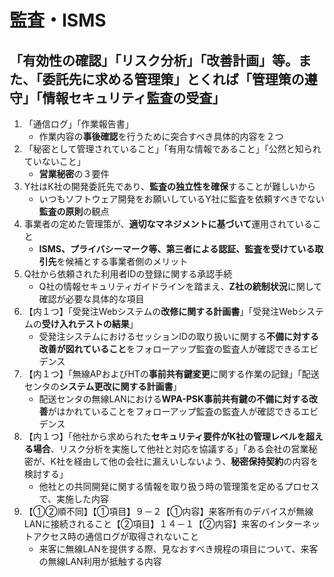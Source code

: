 # 監査・ISMS

## 「有効性の確認」「リスク分析」「改善計画」等。また、「委託先に求める管理策」とくれば「管理策の遵守」「情報セキュリティ監査の受査」

1. 「通信ログ」「作業報告書」
    * 作業内容の**事後確認**を行うために突合すべき具体的内容を２つ
2. 「秘密として管理されていること」「有用な情報であること」「公然と知られていないこと」
    * **営業秘密**の３要件
3. Y社はK社の開発委託先であり、**監査の独立性を確保**することが難しいから
    * いつもソフトウェア開発をお願いしているY社に監査を依頼すべきでない**監査の原則**の観点
4. 事業者の定めた管理策が、**適切なマネジメントに基づいて**運用されていること
    * **ISMS、プライバシーマーク等、第三者による認証、監査を受けている取引先**を候補とする事業者側のメリット
5. Q社から依頼された利用者IDの登録に関する承認手続
    * Q社の情報セキュリティガイドラインを踏まえ、**Z社の統制状況**に関して確認が必要な具体的な項目
6. 【内１つ】「受発注Webシステムの**改修に関する計画書**」「受発注Webシステムの**受け入れテストの結果**」
    * 受発注システムにおけるセッションIDの取り扱いに関する**不備に対する改善が図れていること**をフォローアップ監査の監査人が確認できるエビデンス
7. 【内１つ】「無線APおよびHTの**事前共有鍵変更**に関する作業の記録」「配送センタの**システム更改に関する計画書**」
    * 配送センタの無線LANにおける**WPA-PSK事前共有鍵の不備に対する改善**がはかれていることをフォローアップ監査の監査人が確認できるエビデンス
8. 【内１つ】「他社から求められた**セキュリティ要件がK社の管理レベルを超える場合**、リスク分析を実施して他社と対応を協議する」「ある会社の営業秘密が、K社を経由して他の会社に漏えいしないよう、**秘密保持契約**の内容を検討する」
    * 他社との共同開発に関する情報を取り扱う時の管理策を定めるプロセスで、実施した内容
9. 【①②順不同】【①項目】９－２【①内容】来客所有のデバイスが無線LANに接続されること【②項目】１４－１【②内容】来客のインターネットアクセス時の通信ログが取得されないこと
    * 来客に無線LANを提供する際、見なおすべき規程の項目について、来客の無線LAN利用が抵触する内容
    

